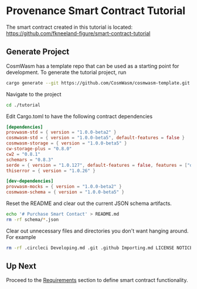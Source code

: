 # Provenance Smart Contract Tutorial

The smart contract created in this tutorial is located: https://github.com/fkneeland-figure/smart-contract-tutorial

## Generate Project

CosmWasm has a template repo that can be used as a starting point for development. To generate the
tutorial project, run

```bash
cargo generate --git https://github.com/CosmWasm/cosmwasm-template.git --name tutorial
```

Navigate to the project

```bash
cd ./tutorial
```

Edit Cargo.toml to have the following contract dependencies

```toml
[dependencies]
provwasm-std = { version = "1.0.0-beta2" }
cosmwasm-std = { version = "1.0.0-beta5", default-features = false }
cosmwasm-storage = { version = "1.0.0-beta5" }
cw-storage-plus = "0.8.0"
cw2 = "0.8.1"
schemars = "0.8.3"
serde = { version = "1.0.127", default-features = false, features = ["derive"] }
thiserror = { version = "1.0.26" }

[dev-dependencies]
provwasm-mocks = { version = "1.0.0-beta2" }
cosmwasm-schema = { version = "1.0.0-beta5" }
```

Reset the README and clear out the current JSON schema artifacts.

```bash
echo '# Purchase Smart Contact' > README.md
rm -rf schema/*.json
```

Clear out unnecessary files and directories you don't want hanging around. For example

```bash
rm -rf .circleci Developing.md .git .github Importing.md LICENSE NOTICE Publishing.md
```

## Up Next

Proceed to the [Requirements](05-requirements.md) section to define smart contract functionality.
